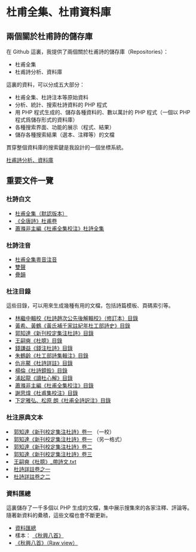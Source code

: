 <h1>杜甫全集、杜甫資料庫</h1>
<h2>兩個關於杜甫詩的儲存庫</h2>
<p>
在 Github 這裏，我提供了兩個關於杜甫詩的儲存庫（Repositories）：</p>
<ul>
<li>杜甫全集</li>
<li>杜甫詩分析、資料庫</li>
</ul>
<p>
這裏的資料，可以分成五大部分：
</p>
<ul>
<li>杜甫全集、杜詩注本等原始資料</li>
<li>分析、統計、搜索杜詩資料的 PHP 程式</li>
<li>用 PHP 程式生成的、儲存各種資料的、數以萬計的 PHP 程式（一個以 PHP 程式爲儲存形式的資料庫）</li>
<li>各種搜索界面、功能的展示（程式、結果）</li>
<li>儲存各種搜索結果（選本、注釋等）的文檔</li>
</ul>
<p>貫穿整個資料庫的搜索鍵是我設計的一個坐標系統。</p>

<p><a href="https://github.com/wingmingchan64/Dufu-Analysis">杜甫詩分析、資料庫</a></p>

<h2>重要文件一覽</h2>
<h3>杜詩白文</h3>
<ul>
<li><a href="https://github.com/wingmingchan64/DuFu/blob/master/%E6%9D%9C%E7%94%AB%E5%85%A8%E9%9B%86.txt">杜甫全集（默認版本）</a></li>
<li><a href="https://github.com/wingmingchan64/Dufu-Analysis/blob/main/%E3%80%8A%E5%85%A8%E5%94%90%E8%A9%A9%E3%80%8B/%E6%9D%9C%E7%94%AB%E5%85%A8%E9%9B%86.txt">《全唐詩》杜甫卷</a></li>
<li><a href="https://github.com/wingmingchan64/Dufu-Analysis/blob/main/%E8%95%AD%E6%BB%8C%E9%9D%9E%E4%B8%BB%E7%B7%A8%E3%80%8A%E6%9D%9C%E7%94%AB%E5%85%A8%E9%9B%86%E6%A0%A1%E6%B3%A8%E3%80%8B/%E6%9D%9C%E7%94%AB%E5%85%A8%E9%9B%86.txt">蕭滌非主編《杜甫全集校注》杜詩全集</a></li>
</ul>
<h3>杜詩注音</h3>
<ul>
<li><a href="https://github.com/wingmingchan64/DuFu/blob/master/%E6%9D%9C%E7%94%AB%E5%85%A8%E9%9B%86%E7%B2%B5%E9%9F%B3%E6%B3%A8%E9%9F%B3.txt">杜甫全集粵音注音</a></li>
<li><a href="https://github.com/wingmingchan64/Dufu-Analysis/blob/main/%E9%99%B3%E6%B0%B8%E6%98%8E%E3%80%8A%E6%9D%9C%E7%94%AB%E5%85%A8%E9%9B%86%E7%B2%B5%E9%9F%B3%E6%B3%A8%E9%9F%B3%E3%80%8B/%E9%9B%99%E8%81%B2.php">雙聲</a></li>
<li><a href="https://github.com/wingmingchan64/Dufu-Analysis/blob/main/%E9%99%B3%E6%B0%B8%E6%98%8E%E3%80%8A%E6%9D%9C%E7%94%AB%E5%85%A8%E9%9B%86%E7%B2%B5%E9%9F%B3%E6%B3%A8%E9%9F%B3%E3%80%8B/%E7%96%8A%E9%9F%BB.php">疊韻</a></li>

</ul>
<h3>杜注目錄</h3>
<p>這些目錄，可以用來生成幾種有用的文檔，包括詩篇模板、頁碼索引等。</p>
<ul>
<li><a href="https://github.com/wingmingchan64/Dufu-Analysis/blob/main/%E6%9E%97%E7%B9%BC%E4%B8%AD%E8%BC%AF%E6%A0%A1%E3%80%8A%E6%9D%9C%E8%A9%A9%E8%B6%99%E6%AC%A1%E5%85%AC%E5%85%88%E5%BE%8C%E8%A7%A3%E8%BC%AF%E6%A0%A1%E3%80%8B/%E8%B6%99%E7%9B%AE%E9%8C%84.txt">林繼中輯校《杜詩趙次公先後解輯校》（修訂本）目錄</a></li>

<li><a href="https://github.com/wingmingchan64/Dufu-Analysis/blob/main/%E9%BB%83%E5%B8%8C%E3%80%81%E9%BB%83%E9%B6%B4%E3%80%8A%E9%BB%83%E6%B0%8F%E8%A3%9C%E5%8D%83%E5%AE%B6%E8%A8%BB%E7%B4%80%E5%B9%B4%E6%9D%9C%E5%B7%A5%E9%83%A8%E8%A9%A9%E5%8F%B2%E3%80%8B/%E9%BB%83%E7%9B%AE%E9%8C%84.txt">黃希、黃鶴《黃氏補千家註紀年杜工部詩史》目錄</a></li>

<li><a href="https://github.com/wingmingchan64/Dufu-Analysis/blob/main/%E9%83%AD%E7%9F%A5%E9%81%94%E3%80%8A%E6%96%B0%E5%88%8A%E6%A0%A1%E5%AE%9A%E9%9B%86%E6%B3%A8%E6%9D%9C%E8%A9%A9%E3%80%8B/%E9%83%AD%E7%9B%AE%E9%8C%84.txt">郭知達《新刊校定集注杜詩》目錄</a></li>
<li><a href="https://github.com/wingmingchan64/Dufu-Analysis/blob/main/%E7%8E%8B%E5%97%A3%E5%A5%AD%E3%80%8A%E6%9D%9C%E8%87%86%E3%80%8B/%E5%A5%AD%E7%9B%AE%E9%8C%84.txt">王嗣奭《杜臆》目錄</a></li>
<li><a href="https://github.com/wingmingchan64/Dufu-Analysis/blob/main/%E9%8C%A2%E8%AC%99%E7%9B%8A%E3%80%8A%E9%8C%A2%E6%B3%A8%E6%9D%9C%E8%A9%A9%E3%80%8B/%E9%8C%A2%E7%9B%AE%E9%8C%84.txt">錢謙益《錢注杜詩》目錄</a></li>

<li><a href="https://github.com/wingmingchan64/Dufu-Analysis/blob/main/%E6%9C%B1%E9%B6%B4%E9%BD%A1%E3%80%8A%E6%9D%9C%E5%B7%A5%E9%83%A8%E8%A9%A9%E9%9B%86%E8%BC%AF%E6%B3%A8%E3%80%8B/%E6%9C%B1%E7%9B%AE%E9%8C%84.txt">朱鶴齡《杜工部詩集輯注》目錄</a></li>

<li><a href="https://github.com/wingmingchan64/Dufu-Analysis/blob/main/%E4%BB%87%E5%85%86%E9%B0%B2%E3%80%8A%E6%9D%9C%E8%A9%A9%E8%A9%B3%E8%A8%BB%E3%80%8B/%E4%BB%87%E7%9B%AE%E9%8C%84.txt">仇兆鰲《杜詩詳註》目錄</a></li>
<li><a href="https://github.com/wingmingchan64/Dufu-Analysis/blob/main/%E6%A5%8A%E5%80%AB%E3%80%8A%E6%9D%9C%E8%A9%A9%E9%8F%A1%E9%8A%93%E3%80%8B/%E6%A5%8A%E7%9B%AE%E9%8C%84.txt">楊倫《杜詩鏡銓》目錄</a></li>
<li><a href="https://github.com/wingmingchan64/Dufu-Analysis/blob/main/%E6%B5%A6%E8%B5%B7%E9%BE%8D%E3%80%8A%E8%AE%80%E6%9D%9C%E5%BF%83%E8%A7%A3%E3%80%8B/%E6%B5%A6%E7%9B%AE%E9%8C%84.txt">浦起龍《讀杜心解》目錄</a></li>

<li><a href="https://github.com/wingmingchan64/DuFu/blob/master/%E7%9B%AE%E9%8C%84.txt">蕭滌非主編《杜甫全集校注》目錄</a></li>
<li><a href="https://github.com/wingmingchan64/Dufu-Analysis/blob/main/%E8%AC%9D%E6%80%9D%E7%85%92%E3%80%8A%E6%9D%9C%E7%94%AB%E9%9B%86%E6%A0%A1%E6%B3%A8%E3%80%8B/%E8%AC%9D%E7%9B%AE%E9%8C%84.txt">謝思煒《杜甫集校注》目錄</a></li>
<li><a href="https://github.com/wingmingchan64/Dufu-Analysis/blob/main/%E4%B8%8B%E5%AE%9A%E9%9B%85%E5%BC%98%E3%80%81%E6%9D%BE%E5%8E%9F%20%E6%9C%97%E3%80%8A%E6%9D%9C%E7%94%AB%E5%85%A8%E8%A9%A9%E8%A8%B3%E6%B3%A8%E3%80%8B/%E8%A8%B3%E7%9B%AE%E9%8C%84.txt">下定雅弘、松原 朗《杜甫全詩訳注》目錄</a></li>

</ul>
<h3>杜注原典文本</h3>
<li><a href="https://github.com/wingmingchan64/Dufu-Analysis/blob/main/%E9%83%AD%E7%9F%A5%E9%81%94%E3%80%8A%E6%96%B0%E5%88%8A%E6%A0%A1%E5%AE%9A%E9%9B%86%E6%B3%A8%E6%9D%9C%E8%A9%A9%E3%80%8B/%E6%96%B0%E5%88%8A%E6%A0%A1%E5%AE%9A%E9%9B%86%E6%B3%A8%E6%9D%9C%E8%A9%A9%E5%8D%B7%E4%B8%80.txt">郭知達《新刊校定集注杜詩》卷一</a> （一校）</li>
<li><a href="https://github.com/wingmingchan64/Dufu-Analysis/blob/main/%E9%83%AD%E7%9F%A5%E9%81%94%E3%80%8A%E6%96%B0%E5%88%8A%E6%A0%A1%E5%AE%9A%E9%9B%86%E6%B3%A8%E6%9D%9C%E8%A9%A9%E3%80%8B/%E6%96%B0%E5%88%8A%E6%A0%A1%E5%AE%9A%E9%9B%86%E6%B3%A8%E6%9D%9C%E8%A9%A9%E5%8D%B7%E4%B8%80_version2.txt">郭知達《新刊校定集注杜詩》卷一</a> （另一格式）</li>
<li><a href="https://github.com/wingmingchan64/Dufu-Analysis/blob/main/%E9%83%AD%E7%9F%A5%E9%81%94%E3%80%8A%E6%96%B0%E5%88%8A%E6%A0%A1%E5%AE%9A%E9%9B%86%E6%B3%A8%E6%9D%9C%E8%A9%A9%E3%80%8B/%E6%96%B0%E5%88%8A%E6%A0%A1%E5%AE%9A%E9%9B%86%E6%B3%A8%E6%9D%9C%E8%A9%A9%E5%8D%B7%E4%BA%8C.txt">郭知達《新刊校定集注杜詩》卷二</a><!-- （一校）--></li>
<li><a href="https://github.com/wingmingchan64/Dufu-Analysis/blob/main/%E9%83%AD%E7%9F%A5%E9%81%94%E3%80%8A%E6%96%B0%E5%88%8A%E6%A0%A1%E5%AE%9A%E9%9B%86%E6%B3%A8%E6%9D%9C%E8%A9%A9%E3%80%8B/%E6%96%B0%E5%88%8A%E6%A0%A1%E5%AE%9A%E9%9B%86%E6%B3%A8%E6%9D%9C%E8%A9%A9%E5%8D%B7%E4%B8%89.txt">郭知達《新刊校定集注杜詩》卷三</a><!-- （一校）--></li>
<li><a href="https://github.com/wingmingchan64/Dufu-Analysis/blob/main/%E7%8E%8B%E5%97%A3%E5%A5%AD%E3%80%8A%E6%9D%9C%E8%87%86%E3%80%8B/%E7%8E%8B%E5%97%A3%E5%A5%AD%E3%80%8A%E6%9D%9C%E8%87%86%E3%80%8B_%E5%B8%B6%E8%A9%A9%E6%96%87.txt">王嗣奭《杜臆》_帶詩文.txt</a></li>

<li><a href="https://github.com/wingmingchan64/Dufu-Analysis/blob/main/%E4%BB%87%E5%85%86%E9%B0%B2%E3%80%8A%E6%9D%9C%E8%A9%A9%E8%A9%B3%E8%A8%BB%E3%80%8B/%E6%9D%9C%E8%A9%A9%E8%A9%B3%E8%A8%BB%E5%8D%B7%E4%B9%8B%E4%B8%80.txt">杜詩詳註卷之一</a></li>
<li><a href="https://github.com/wingmingchan64/Dufu-Analysis/blob/main/%E4%BB%87%E5%85%86%E9%B0%B2%E3%80%8A%E6%9D%9C%E8%A9%A9%E8%A9%B3%E8%A8%BB%E3%80%8B/%E6%9D%9C%E8%A9%A9%E8%A9%B3%E8%A8%BB%E5%8D%B7%E4%B9%8B%E4%BA%8C.txt">杜詩詳註卷之二</a></li>
</ul>
<h3>資料匯總</h3>
<p>這裏儲存了一千多個以 PHP 生成的文檔，集中展示搜集來的各家注釋、評論等。隨著新資料的纍積，這些文檔也會不斷更新。</p>
<ul>
<li><a href="https://github.com/wingmingchan64/Dufu-Analysis/tree/main/%E8%B3%87%E6%96%99%E5%8C%AF%E7%B8%BD">資料匯總</a></li>
<li>樣本： <a href="https://github.com/wingmingchan64/Dufu-Analysis/blob/main/%E8%B3%87%E6%96%99%E5%8C%AF%E7%B8%BD/3789.txt">《秋興八首》</a></li>
<li><a href="https://raw.githubusercontent.com/wingmingchan64/Dufu-Analysis/refs/heads/main/%E8%B3%87%E6%96%99%E5%8C%AF%E7%B8%BD/3789.txt">《秋興八首》（Raw view）</a></li>

</ul>
<!--
<li><a href=""></a></li>
<li><a href=""></a></li>
<li><a href=""></a></li>
<li><a href=""></a></li>
</ul>
-->